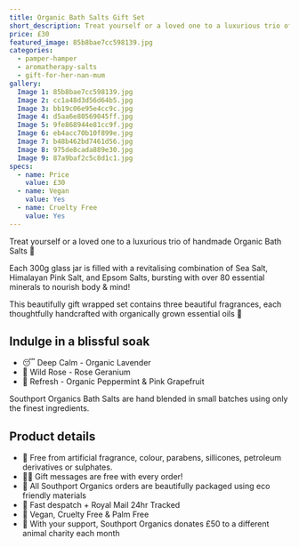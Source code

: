 ```yaml
---
title: Organic Bath Salts Gift Set
short_description: Treat yourself or a loved one to a luxurious trio of handmade Organic Bath Salts 🛁 
price: £30
featured_image: 85b8bae7cc598139.jpg
categories:
  - pamper-hamper
  - aromatherapy-salts
  - gift-for-her-nan-mum
gallery:
  Image 1: 85b8bae7cc598139.jpg
  Image 2: cc1a48d3d56d64b5.jpg
  Image 3: bb19c06e95e4cc9c.jpg
  Image 4: d5aa6e80569045ff.jpg
  Image 5: 9fe868944e81cc9f.jpg
  Image 6: eb4acc70b10f899e.jpg
  Image 7: b48b462bd7461d56.jpg
  Image 8: 975de8cada889e30.jpg
  Image 9: 87a9baf2c5c8d1c1.jpg
specs:
  - name: Price
    value: £30
  - name: Vegan
    value: Yes
  - name: Cruelty Free
    value: Yes
---
```


Treat yourself or a loved one to a luxurious trio of handmade Organic Bath Salts 🛁 

Each 300g glass jar is filled with a revitalising combination of Sea Salt, Himalayan Pink Salt, and Epsom Salts, bursting with over 80 essential minerals to nourish body & mind! 

This beautifully gift wrapped set contains three beautiful fragrances, each thoughtfully handcrafted with organically grown essential oils 🌿

## Indulge in a blissful soak

- 😴 Deep Calm - Organic Lavender
- 🌺 Wild Rose - Rose Geranium 
- 🌊 Refresh - Organic Peppermint & Pink Grapefruit

Southport Organics Bath Salts are hand blended in small batches using only the finest ingredients.

## Product details

- 🍊 Free from artificial fragrance, colour, parabens, sillicones, petroleum derivatives or sulphates.
- ✍🏼 Gift messages are free with every order!
- 🌿 All Southport Organics orders are beautifully packaged using eco friendly materials
- 📮 Fast despatch + Royal Mail 24hr Tracked
- 🐰 Vegan, Cruelty Free & Palm Free
- 🐾 With your support, Southport Organics donates £50 to a different animal charity each month